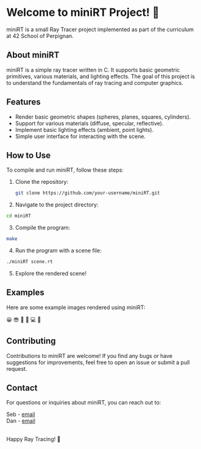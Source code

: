# Welcome to miniRT Project! 👋

miniRT is a small Ray Tracer project implemented as part of the curriculum at 42 School of Perpignan.

## About miniRT

miniRT is a simple ray tracer written in C. It supports basic geometric primitives, various materials, and lighting effects. The goal of this project is to understand the fundamentals of ray tracing and computer graphics.

## Features

- Render basic geometric shapes (spheres, planes, squares, cylinders).
- Support for various materials (diffuse, specular, reflective).
- Implement basic lighting effects (ambient, point lights).
- Simple user interface for interacting with the scene.

## How to Use

To compile and run miniRT, follow these steps:

1. Clone the repository:
   ```bash
   git clone https://github.com/your-username/miniRT.git
   ```
2. Navigate to the project directory:
```bash
cd miniRT
```
3. Compile the program:
```bash
make
```
4. Run the program with a scene file:
```bash
./miniRT scene.rt
```
5. Explore the rendered scene!
 ## Examples
Here are some example images rendered using miniRT:

😀 😎 🚀 🌟 💻 🎉

## Contributing
Contributions to miniRT are welcome! If you find any bugs or have suggestions for improvements, feel free to open an issue or submit a pull request.

## Contact
For questions or inquiries about miniRT, you can reach out to:<br>

Seb - [email](svidot@student.42perpignan.fr)<br>
Dan - [email](dsylvain@student.42perpignan.fr)<br><br>

Happy Ray Tracing! 🚀

